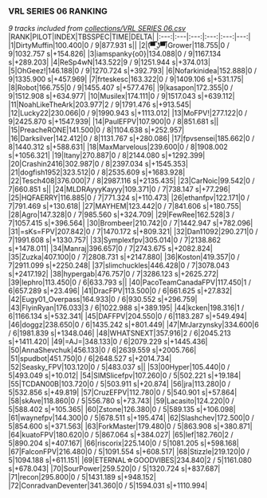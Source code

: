 ### VRL SERIES 06 RANKING
*9 tracks included from [collections/VRL SERIES 06.csv](/collections/VRL%20SERIES%2006.csv)*
|RANK|PILOT|INDEX|TBSSPEC|TIME|DELTA|
|:---:|:---|:---:|:---:|:---:|---:|
|1|DirtyMuffin|100.400|0 / 9|877.931 s||
|2|(͡▀̿̿ ͜ʖ͡▀̿̿)Grower|118.755|0 / 9|1032.757 s|+154.826|
|3|iamspanky{o0}|134.088|0 / 9|1167.134 s|+289.203|
|4|ReSp4wN|143.522|9 / 9|1251.944 s|+374.013|
|5|OhGeez!|146.188|0 / 9|1270.724 s|+392.793|
|6|Nofarkinidea|152.888|0 / 9|1335.900 s|+457.969|
|7|frteskesc|163.322|0 / 9|1409.106 s|+531.175|
|8|Robot|166.755|0 / 9|1455.407 s|+577.476|
|9|kasapon|172.355|0 / 9|1512.908 s|+634.977|
|10|Musilex|174.111|0 / 9|1517.043 s|+639.112|
|11|NoahLikeTheArk|203.977|2 / 9|1791.476 s|+913.545|
|12|Lucky22|230.066|0 / 9|1990.943 s|+1113.012|
|13|MoFPV!|277.122|0 / 9|2425.870 s|+1547.939|
|14|PaulEFPV|107.900|0 / 8|851.681 s||
|15|PreacheRONE|141.500|0 / 8|1104.638 s|+252.957|
|16|Darksilver|142.412|0 / 8|1131.767 s|+280.086|
|17|fpvsensei|185.662|0 / 8|1440.312 s|+588.631|
|18|MaxMarvelous|239.600|0 / 8|1908.002 s|+1056.321|
|19|Itany|270.887|0 / 8|2144.080 s|+1292.399|
|20|Crashin2416|302.987|0 / 8|2397.034 s|+1545.353|
|21|dogfish1952|323.512|0 / 8|2535.609 s|+1683.928|
|22|Tesch408|376.000|7 / 8|2987.116 s|+2135.435|
|23|CarNoic|99.542|0 / 7|660.851 s||
|24|MLDRAyyyKayyy|109.371|0 / 7|738.147 s|+77.296|
|25|HQFAERRY|116.885|0 / 7|771.324 s|+110.473|
|26|ethanfpv|122.171|0 / 7|791.469 s|+130.618|
|27|MAYHEM|123.442|0 / 7|841.606 s|+180.755|
|28|Agro|147.328|0 / 7|985.560 s|+324.709|
|29|FewRee|162.528|3 / 7|1057.415 s|+396.564|
|30|Brombeer|210.742|0 / 7|1442.947 s|+782.096|
|31|=sKs=FPV|207.842|0 / 7|1470.172 s|+809.321|
|32|Dan11092|290.271|0 / 7|1991.608 s|+1330.757|
|33|Symplexfpv|305.014|0 / 7|2138.862 s|+1478.011|
|34|Manraj|396.657|0 / 7|2743.675 s|+2082.824|
|35|Zuzka|407.100|0 / 7|2808.731 s|+2147.880|
|36|Koston|419.357|0 / 7|2911.099 s|+2250.248|
|37|slimchuckles|446.428|0 / 7|3078.043 s|+2417.192|
|38|hypergab|476.757|0 / 7|3286.123 s|+2625.272|
|39|lephro|113.450|0 / 6|633.793 s||
|40|PacoTeamCanadaFPV|117.450|1 / 6|657.289 s|+23.496|
|41|DracFPV|113.500|0 / 6|661.625 s|+27.832|
|42|Eugy01_Overpass|164.933|0 / 6|930.552 s|+296.759|
|43|FlyinRyan|176.033|3 / 6|1022.988 s|+389.195|
|44|kcken|198.316|1 / 6|1166.134 s|+532.341|
|45|DAFFPV|204.550|0 / 6|1183.287 s|+549.494|
|46|doggz|238.650|0 / 6|1435.242 s|+801.449|
|47|MrJarzynsky|334.600|6 / 6|1981.839 s|+1348.046|
|48|WHATSNEXT|357.916|2 / 6|2045.213 s|+1411.420|
|49|=AJ=|348.133|0 / 6|2079.229 s|+1445.436|
|50|AnnaShevchuk|456.133|0 / 6|2639.559 s|+2005.766|
|51|spudbot|451.750|0 / 6|2648.527 s|+2014.734|
|52|Seasky_FPV|103.120|0 / 5|483.037 s||
|53|00Hyper|105.440|0 / 5|493.049 s|+10.012|
|54|SIMSlicefpv|107.260|0 / 5|502.221 s|+19.184|
|55|TCDAN00B|103.720|0 / 5|503.911 s|+20.874|
|56|jra|113.280|0 / 5|532.856 s|+49.819|
|57|CruzEFPV|112.780|0 / 5|540.901 s|+57.864|
|58|skAve|118.860|0 / 5|556.780 s|+73.743|
|59|Lacasito|124.220|0 / 5|588.402 s|+105.365|
|60|Zstone|126.380|0 / 5|589.135 s|+106.098|
|61|waynefpv|144.300|0 / 5|678.511 s|+195.474|
|62|Slashchev|172.500|0 / 5|854.600 s|+371.563|
|63|ForkMaster|179.480|0 / 5|863.908 s|+380.871|
|64|kuatoFPV|180.620|0 / 5|867.064 s|+384.027|
|65|lef|182.760|2 / 5|890.204 s|+407.167|
|66|riscorix|225.140|0 / 5|1081.205 s|+598.168|
|67|FalconFPV|216.480|0 / 5|1091.554 s|+608.517|
|68|Stizzle|219.120|0 / 5|1094.188 s|+611.151|
|69|ETERNAL☆GOODVIBES|234.840|2 / 5|1161.080 s|+678.043|
|70|SourPower|259.520|0 / 5|1320.724 s|+837.687|
|71|recon|295.800|0 / 5|1431.189 s|+948.152|
|72|ConradvanDeventer|341.360|0 / 5|1594.031 s|+1110.994|
